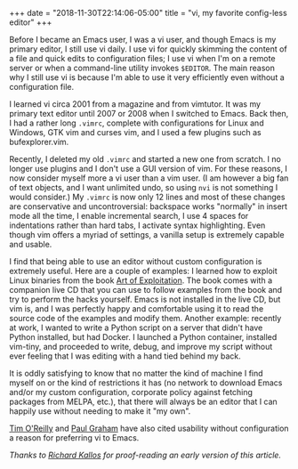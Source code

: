 +++
date = "2018-11-30T22:14:06-05:00"
title = "vi, my favorite config-less editor"
+++

<!--
MAIN POINTS:

    - used to be a vi user
    - don't need a config file: super convenient when connecting to a remote
      server at work or shelling into a docker image.
    - I use vi and Emacs very differently: Emacs acts as the central piece of my
      workflow, vi is but one tool in my workflow.
    - I'm not super interested in having functionality inside vi (see :he
      design-not of vim and neovim); I'd prefer when outside tools invoke vi
      (alpine, git, etc.)
-->

Before I became an Emacs user, I was a vi user,
and though Emacs is my primary editor, I still use vi daily.
I use vi for quickly skimming the content of a file and quick edits to configuration files;
I use vi when I'm on a remote server or when a command-line utility invokes `$EDITOR`.
The main reason why I still use vi is because I'm able to use it very efficiently even without a configuration file.

I learned vi circa 2001 from a magazine and from vimtutor.
It was my primary text editor until 2007 or 2008 when I switched to Emacs.
Back then, I had a rather long `.vimrc`, complete with configurations for Linux and Windows, GTK vim and curses vim, and I used a few plugins such as bufexplorer.vim.

Recently, I deleted my old `.vimrc` and started a new one from scratch.
I no longer use plugins and I don't use a GUI version of vim.
For these reasons, I now consider myself more a vi user than a vim user.
(I am however a big fan of text objects, and I want unlimited undo, so using `nvi` is not something I would consider.)
My `.vimrc` is now only 12 lines and most of these changes are conservative and uncontroversial:
backspace works "normally" in insert mode all the time, I enable incremental search, I use 4 spaces for indentations rather than hard tabs, I activate syntax highlighting.
Even though vim offers a myriad of settings, a vanilla setup is extremely capable and usable.

I find that being able to use an editor without custom configuration is extremely useful.
Here are a couple of examples:
I learned how to exploit Linux binaries from the book [Art of Exploitation](https://nostarch.com/hacking2.htm).
The book comes with a companion live CD that you can use to follow examples from the book and try to perform the hacks yourself.
Emacs is not installed in the live CD, but vim is, and I was perfectly happy and comfortable using it to read the source code of the examples and modify them.
Another example: recently at work, I wanted to write a Python script on a server that didn't have Python installed, but had Docker.
I launched a Python container, installed vim-tiny, and proceeded to write, debug, and improve my script without ever feeling that I was editing with a hand tied behind my back.

It is oddly satisfying to know that no matter the kind of machine I find myself on or the kind of restrictions it has (no network to download Emacs and/or my custom configuration, corporate policy against fetching packages from MELPA, etc.), that there will always be an editor that I can happily use without needing to make it "my own".

[Tim O'Reilly](https://web.archive.org/web/20060219132752/http://www.oreilly.com/pub/a/oreilly/ask_tim/1999/unix_editor.html)
and [Paul Graham](https://www.reddit.com/r/reddit.com/comments/21918/tim_oreilly_editor_vi_or_emacs/c2315/)
have also cited usability without configuration a reason for preferring vi to Emacs.

<i>Thanks to [Richard Kallos](http://www.rkallos.com/) for proof-reading an early version of this article.</i>

